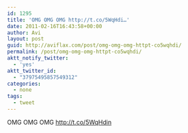 ```yaml
---
id: 1295
title: 'OMG OMG OMG http://t.co/5WqHdi…'
date: 2011-02-16T16:43:58+00:00
author: Avi
layout: post
guid: http://aviflax.com/post/omg-omg-omg-httpt-co5wqhdi/
permalink: /post/omg-omg-omg-httpt-co5wqhdi/
aktt_notify_twitter:
  - 'yes'
aktt_twitter_id:
  - "37975495857549312"
categories:
  - none
tags:
  - tweet
---
```

OMG OMG OMG <a href="http://t.co/5WqHdin" rel="nofollow">http://t.co/5WqHdin</a>